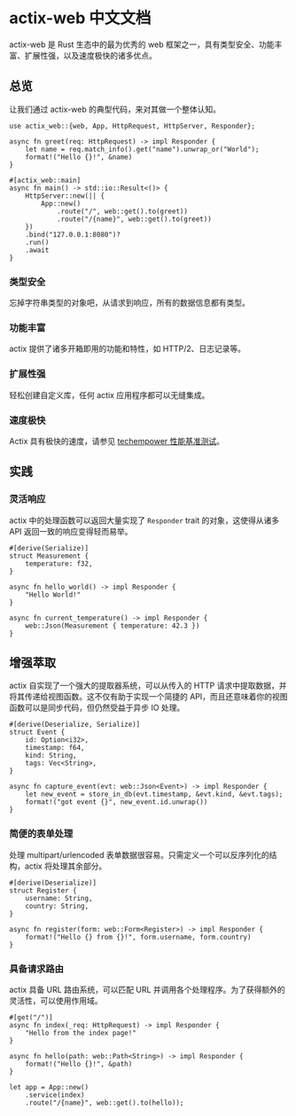 # actix-web 中文文档

actix-web 是 Rust 生态中的最为优秀的 web 框架之一，具有类型安全、功能丰富、扩展性强，以及速度极快的诸多优点。

## 总览

让我们通过 actix-web 的典型代码，来对其做一个整体认知。

```rust,edition2018,no_run
use actix_web::{web, App, HttpRequest, HttpServer, Responder};

async fn greet(req: HttpRequest) -> impl Responder {
    let name = req.match_info().get("name").unwrap_or("World");
    format!("Hello {}!", &name)
}

#[actix_web::main]
async fn main() -> std::io::Result<()> {
    HttpServer::new(|| {
        App::new()
            .route("/", web::get().to(greet))
            .route("/{name}", web::get().to(greet))
    })
    .bind("127.0.0.1:8080")?
    .run()
    .await
}
```

### 类型安全

忘掉字符串类型的对象吧，从请求到响应，所有的数据信息都有类型。

### 功能丰富

actix 提供了诸多开箱即用的功能和特性，如 HTTP/2、日志记录等。

### 扩展性强

轻松创建自定义库，任何 actix 应用程序都可以无缝集成。

### 速度极快

Actix 具有极快的速度，请参见 [techempower 性能基准测试](https://www.techempower.com/benchmarks/#section=data-r19)。

## 实践

### 灵活响应

actix 中的处理函数可以返回大量实现了 `Responder` trait 的对象，这使得从诸多 API 返回一致的响应变得轻而易举。

```rust,edition2018,no_run
#[derive(Serialize)]
struct Measurement {
    temperature: f32,
}

async fn hello_world() -> impl Responder {
    "Hello World!"
}

async fn current_temperature() -> impl Responder {
    web::Json(Measurement { temperature: 42.3 })
}
```

## 增强萃取

actix 自实现了一个强大的提取器系统，可以从传入的 HTTP 请求中提取数据，并将其传递给视图函数。这不仅有助于实现一个简捷的 API，而且还意味着你的视图函数可以是同步代码，但仍然受益于异步 IO 处理。

```rust,edition2018,no_run
#[derive(Deserialize, Serialize)]
struct Event {
    id: Option<i32>,
    timestamp: f64,
    kind: String,
    tags: Vec<String>,
}

async fn capture_event(evt: web::Json<Event>) -> impl Responder {
    let new_event = store_in_db(evt.timestamp, &evt.kind, &evt.tags);
    format!("got event {}", new_event.id.unwrap())
}
```

### 简便的表单处理

处理 multipart/urlencoded 表单数据很容易。只需定义一个可以反序列化的结构，actix 将处理其余部分。

```rust,edition2018,no_run
#[derive(Deserialize)]
struct Register {
    username: String,
    country: String,
}

async fn register(form: web::Form<Register>) -> impl Responder {
    format!("Hello {} from {}!", form.username, form.country)
}
```

### 具备请求路由

actix 具备 URL 路由系统，可以匹配 URL 并调用各个处理程序。为了获得额外的灵活性，可以使用作用域。

```rust,edition2018,no_run
#[get("/")]
async fn index(_req: HttpRequest) -> impl Responder {
    "Hello from the index page!"
}

async fn hello(path: web::Path<String>) -> impl Responder {
    format!("Hello {}!", &path)
}

let app = App::new()
    .service(index)
    .route("/{name}", web::get().to(hello));
```
